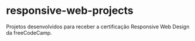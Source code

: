 # responsive-web-projects
Projetos desenvolvidos para receber a certificação Responsive Web Design da freeCodeCamp.
